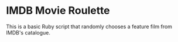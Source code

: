 # IMDB Movie Roulette
This is a basic Ruby script that randomly chooses a feature film from IMDB's catalogue.
